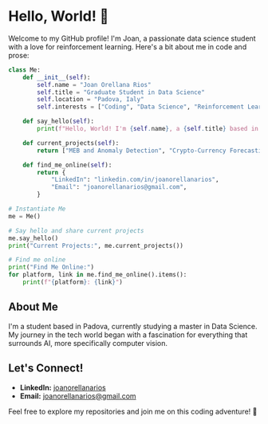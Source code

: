 # Hello, World! 👋

Welcome to my GitHub profile! I'm Joan, a passionate data science student with a love for reinforcement learning. Here's a bit about me in code and prose:

```python
class Me:
    def __init__(self):
        self.name = "Joan Orellana Rios"
        self.title = "Graduate Student in Data Science"
        self.location = "Padova, Ialy"
        self.interests = ["Coding", "Data Science", "Reinforcement Learning", "Guitar", "Coffee"]

    def say_hello(self):
        print(f"Hello, World! I'm {self.name}, a {self.title} based in {self.location}.")

    def current_projects(self):
        return ["MEB and Anomaly Detection", "Crypto-Currency Forecasting"]

    def find_me_online(self):
        return {
            "LinkedIn": "linkedin.com/in/joanorellanarios",
            "Email": "joanorellanarios@gmail.com",
        }

# Instantiate Me
me = Me()

# Say hello and share current projects
me.say_hello()
print("Current Projects:", me.current_projects())

# Find me online
print("Find Me Online:")
for platform, link in me.find_me_online().items():
    print(f"{platform}: {link}")
```

## About Me

I'm a student based in Padova, currently studying a master in Data Science. My journey in the tech world began with a fascination for everything that surrounds AI, more specifically computer vision.

## Let's Connect!

- **LinkedIn:** [joanorellanarios](linkedin.com/in/joanorellanarios)
- **Email:** [joanorellanarios@gmail.com](mailto:joanorellanarios@gmail.com)

Feel free to explore my repositories and join me on this coding adventure! 🚀
